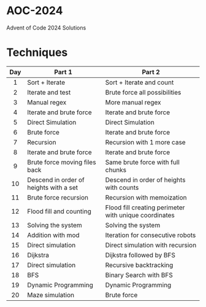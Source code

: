# AOC-2024
Advent of Code 2024 Solutions

# Techniques
| Day | Part 1 | Part 2 |
| :---: | --- | --- |
| 1 | Sort + Iterate | Sort + Iterate and count |
| 2 | Iterate and test | Brute force all possibilities |
| 3 | Manual regex | More manual regex |
| 4 | Iterate and brute force | Iterate and brute force |
| 5 | Direct Simulation | Direct Simulation |
| 6 | Brute force | Iterate and brute force |
| 7 | Recursion | Recursion with 1 more case |
| 8 | Iterate and brute force | Iterate and brute force |
| 9 | Brute force moving files back | Same brute force with full chunks |
| 10 | Descend in order of heights with a set | Descend in order of heights with counts |
| 11 | Brute force recursion | Recursion with memoization |
| 12 | Flood fill and counting | Flood fill creating perimeter with unique coordinates |
| 13 | Solving the system | Solving the system |
| 14 | Addition with mod | Iteration for consecutive robots |
| 15 | Direct simulation | Direct simulation with recursion |
| 16 | Dijkstra | Dijkstra followed by BFS |
| 17 | Direct simulation | Recursive backtracking |
| 18 | BFS | Binary Search with BFS |
| 19 | Dynamic Programming | Dynamic Programming |
| 20 | Maze simulation | Brute force |